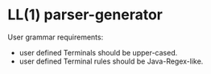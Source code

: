 # LL(1) parser-generator



User grammar requirements:

- user defined Terminals should be upper-cased.
- user defined Terminal rules should be Java-Regex-like.

